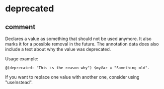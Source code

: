 # deprecated
## comment

Declares a value as something that should not be used anymore.
It also marks it for a possible removal in the future.
The annotation data does also include a text about why the value was deprecated.

Usage example:
```
@(deprecated: "This is the reason why") $myVar = "Something old".
```

If you want to replace one value with another one, consider using "useInstead".